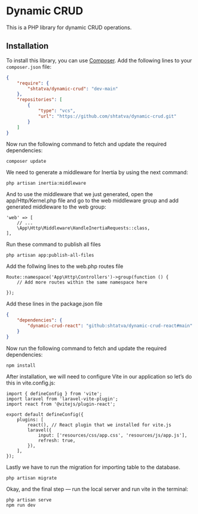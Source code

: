 # Dynamic CRUD

This is a PHP library for dynamic CRUD operations.

## Installation

To install this library, you can use [Composer](https://getcomposer.org/). Add the following lines to your `composer.json` file:

```json
{
    "require": {
        "shtatva/dynamic-crud": "dev-main"
    },
    "repositories": [
        {
            "type": "vcs",
            "url": "https://github.com/shtatva/dynamic-crud.git"
        }
    ]
}
```

Now run the following command to fetch and update the required dependencies:

```
composer update
```

We need to generate a middleware for Inertia by using the next command:

```
php artisan inertia:middleware
```

And to use the middleware that we just generated, open the app/Http/Kernel.php file and go to the web middleware group and add generated middleware to the web group:

```
'web' => [
    // ...
    \App\Http\Middleware\HandleInertiaRequests::class,
],
```

Run these command to publish all files

```
php artisan app:publish-all-files
```

Add the follwing lines to the web.php routes file
```
Route::namespace('App\Http\Controllers')->group(function () {
    // Add more routes within the same namespace here
				
});
```

Add these lines in the package.json file

```json
{
    "dependencies": {
        "dynamic-crud-react": "github:shtatva/dynamic-crud-react#main"
    }    
}
```

Now run the following command to fetch and update the required dependencies:

```
npm install
```

After installation, we will need to configure Vite in our application so let’s do this in vite.config.js:

```
import { defineConfig } from 'vite';
import laravel from 'laravel-vite-plugin';
import react from '@vitejs/plugin-react';

export default defineConfig({
    plugins: [
        react(), // React plugin that we installed for vite.js
        laravel({
            input: ['resources/css/app.css', 'resources/js/app.js'],
            refresh: true,
        }),
    ],
});
```

Lastly we have to run the migration for importing table to the database.

```
php artisan migrate
```

Okay, and the final step — run the local server and run vite in the terminal:

```
php artisan serve
npm run dev
```


